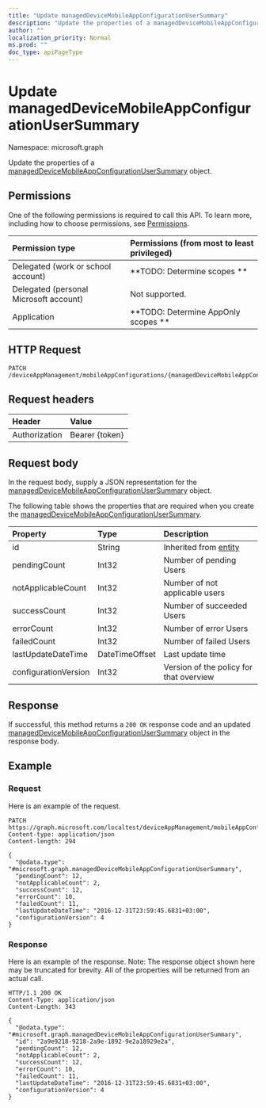 ```yaml
---
title: "Update managedDeviceMobileAppConfigurationUserSummary"
description: "Update the properties of a managedDeviceMobileAppConfigurationUserSummary object."
author: ""
localization_priority: Normal
ms.prod: ""
doc_type: apiPageType
---
```


# Update managedDeviceMobileAppConfigurationUserSummary

Namespace: microsoft.graph

Update the properties of a [managedDeviceMobileAppConfigurationUserSummary](../resources/manageddevicemobileappconfigurationusersummary.md) object.

## Permissions
One of the following permissions is required to call this API. To learn more, including how to choose permissions, see [Permissions](/concepts/permissions-reference.md).

|Permission type|Permissions (from most to least privileged)|
|:---|:---|
|Delegated (work or school account)|**TODO: Determine scopes **|
|Delegated (personal Microsoft account)|Not supported.|
|Application|**TODO: Determine AppOnly scopes **|

## HTTP Request
<!-- {
  "blockType": "ignored"
}
-->
``` http
PATCH /deviceAppManagement/mobileAppConfigurations/{managedDeviceMobileAppConfigurationId}/userStatusSummary
```

## Request headers
|Header|Value|
|:---|:---|
|Authorization|Bearer {token}|

## Request body
In the request body, supply a JSON representation for the [managedDeviceMobileAppConfigurationUserSummary](../resources/manageddevicemobileappconfigurationusersummary.md) object.

The following table shows the properties that are required when you create the [managedDeviceMobileAppConfigurationUserSummary](../resources/manageddevicemobileappconfigurationusersummary.md).

|Property|Type|Description|
|:---|:---|:---|
|id|String| Inherited from [entity](../resources/entity.md)|
|pendingCount|Int32|Number of pending Users|
|notApplicableCount|Int32|Number of not applicable users|
|successCount|Int32|Number of succeeded Users|
|errorCount|Int32|Number of error Users|
|failedCount|Int32|Number of failed Users|
|lastUpdateDateTime|DateTimeOffset|Last update time|
|configurationVersion|Int32|Version of the policy for that overview|



## Response
If successful, this method returns a `200 OK` response code and an updated [managedDeviceMobileAppConfigurationUserSummary](../resources/manageddevicemobileappconfigurationusersummary.md) object in the response body.

## Example

### Request
Here is an example of the request.
<!-- {
  "blockType": "request",
  "name": "update_manageddevicemobileappconfigurationusersummary"
}
-->
``` http
PATCH https://graph.microsoft.com/localtest/deviceAppManagement/mobileAppConfigurations/{managedDeviceMobileAppConfigurationId}/userStatusSummary
Content-type: application/json
Content-length: 294

{
  "@odata.type": "#microsoft.graph.managedDeviceMobileAppConfigurationUserSummary",
  "pendingCount": 12,
  "notApplicableCount": 2,
  "successCount": 12,
  "errorCount": 10,
  "failedCount": 11,
  "lastUpdateDateTime": "2016-12-31T23:59:45.6831+03:00",
  "configurationVersion": 4
}
```

### Response
Here is an example of the response. Note: The response object shown here may be truncated for brevity. All of the properties will be returned from an actual call.
<!-- {
  "blockType": "response",
  "truncated": true
}
-->
``` http
HTTP/1.1 200 OK
Content-Type: application/json
Content-Length: 343

{
  "@odata.type": "#microsoft.graph.managedDeviceMobileAppConfigurationUserSummary",
  "id": "2a9e9218-9218-2a9e-1892-9e2a18929e2a",
  "pendingCount": 12,
  "notApplicableCount": 2,
  "successCount": 12,
  "errorCount": 10,
  "failedCount": 11,
  "lastUpdateDateTime": "2016-12-31T23:59:45.6831+03:00",
  "configurationVersion": 4
}
```

